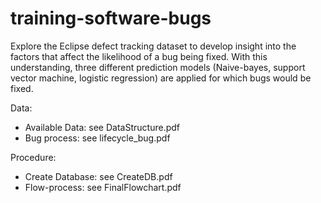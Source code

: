 # training-software-bugs
Explore the Eclipse defect tracking dataset to develop insight into the factors that affect the likelihood of a bug being fixed. With this understanding, three different prediction models (Naive-bayes, support vector machine, logistic regression) are applied for which bugs would be fixed. 

Data:
- Available Data: see DataStructure.pdf
- Bug process: see lifecycle_bug.pdf

Procedure:
- Create Database: see CreateDB.pdf
- Flow-process: see FinalFlowchart.pdf
